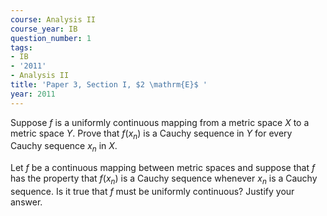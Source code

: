 ```yaml
---
course: Analysis II
course_year: IB
question_number: 1
tags:
- IB
- '2011'
- Analysis II
title: 'Paper 3, Section I, $2 \mathrm{E}$ '
year: 2011
---
```




Suppose $f$ is a uniformly continuous mapping from a metric space $X$ to a metric space $Y$. Prove that $f\left(x_{n}\right)$ is a Cauchy sequence in $Y$ for every Cauchy sequence $x_{n}$ in $X$.

Let $f$ be a continuous mapping between metric spaces and suppose that $f$ has the property that $f\left(x_{n}\right)$ is a Cauchy sequence whenever $x_{n}$ is a Cauchy sequence. Is it true that $f$ must be uniformly continuous? Justify your answer.
